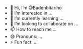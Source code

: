 - 👋 Hi, I’m @Badenbitariho
- 👀 I’m interested in ...
- 🌱 I’m currently learning ...
- 💞️ I’m looking to collaborate on ...
- 📫 How to reach me ...
- 😄 Pronouns: ...
- ⚡ Fun fact: ...

<!---
Badenbitariho/Badenbitariho is a ✨ special ✨ repository because its `README.md` (this file) appears on your GitHub profile.
You can click the Preview link to take a look at your changes.
--->

